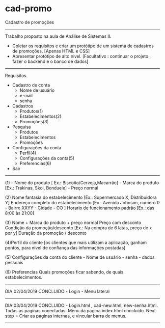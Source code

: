 # cad-promo
Cadastro de promoções
*****************************
Trabalho proposto na aula de Análise de Sistemas II.
- Coletar os requisitos e criar um protótipo de um sistema de cadastros de promoções. [Apenas HTML e CSS]
- Apresentar protótipo de alto nivel.
[Facultativo : continuar o projeto , fazer o backend e o banco de dados]
*****************************
Requisitos.
* Cadastro de conta
  - Nome de usuário
  - e-mail
  - senha
* Cadastros
  - Produtos(1)
  - Estabelecimentos(2)
  - Promoções(3)
* Pesquisa
  - Produtos
  - Estabelecimentos
  - Promoções
* Configurações da conta
  - Perfil(4)
  - Configurações da conta(5)
  - Preferencias(6)
* Sair

***************************
(1) - Nome do produto [ Ex.: Biscoito/Cerveja,Macarrão]
    - Marca do produto [Ex.: Trakinas, Skol, Bonduele]
    - Preço normal
    
(2) Nome fantasia do estabelecimento [Ex.: Supermercado X, Distribuidora Y]
    Endereço completo do estabelecimento [Ex.: Avenida Johnson, numero 0 - Bairro XXYY - Cidade - OO ]
    Horario de funcionamento padrão [Ex.: das 8:00 às 21:00]

(3) Nome + Marca do produto + preço normal
    Preço com desconto
    Condição da promoção/desconto [Ex.: Na compra de 6 latas, preço de x por y]
    Duração da promoção / desconto
    
(4)Perfil do cliente [os clientes que mais utilizam a aplicação, ganham pontos, para nivel de confiança das informações postadas]

(5) Configurações da conta do cliente
    - Nome de usuário
    - senha
    - dados pessoais
    
(6) Preferencias
    Quais promoções ficar sabendo, de quais estabelecimentos.
    
 ****************************

DIA 02/04/2019 
CONCLUIDO - Login
          - Menu lateral
*****************************
DIA 03/04/2019
CONCLUIDO - Login.html , cad-new.html, new-senha.html. Todas as paginas conectadas. Menu da pagina index.html concluido.
Next step = Criar as paginas internas, e vincular barra de menus.
*****************************
